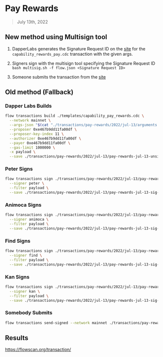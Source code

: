 # Pay Rewards
> July 13th, 2022

## New method using Multisign tool

1. DapperLabs generates the Signature Request ID on the [site](https://flow-multisig-git-service-account-onflow.vercel.app/mainnet) for the `capability_rewards_pay.cdc` transaction with the given args.

2. Signers sign with the multisign tool specifying the Signature Request ID
`bash multisig.sh -f flow.json <Signature Request ID>`

3. Someone submits the transaction from the [site](https://flow-multisig-git-service-account-onflow.vercel.app/mainnet)

## Old method (Fallback)

### Dapper Labs Builds


```sh
flow transactions build ./templates/capability_pay_rewards.cdc \
  --network mainnet \
  --args-json "$(cat "./transactions/pay-rewards/2022/jul-13/arguments.json")" \
  --proposer 0xe467b9dd11fa00df \
  --proposer-key-index 11 \
  --authorizer 0xe467b9dd11fa00df \
  --payer 0xe467b9dd11fa00df \
  --gas-limit 1000000 \
  -x payload \
  --save ./transactions/pay-rewards/2022/jul-13/pay-rewards-jul-13-unsigned.rlp
```

### Peter Signs

```sh
flow transactions sign ./transactions/pay-rewards/2022/jul-13/pay-rewards-jul-13-unsigned.rlp \
  --signer peter \
  --filter payload \
  --save ./transactions/pay-rewards/2022/jul-13/pay-rewards-jul-13-sig-1.rlp
```

### Animoca Signs

```sh
flow transactions sign ./transactions/pay-rewards/2022/jul-13/pay-rewards-jul-13-sig-1.rlp \
  --signer animoca \
  --filter payload \
  --save ./transactions/pay-rewards/2022/jul-13/pay-rewards-jul-13-sig-2.rlp
```

### Find Signs

```sh
flow transactions sign ./transactions/pay-rewards/2022/jul-13/pay-rewards-jul-13-sig-2.rlp \
  --signer find \
  --filter payload \
  --save ./transactions/pay-rewards/2022/jul-13/pay-rewards-jul-13-sig-3.rlp
```

### Kan Signs

```sh
flow transactions sign ./transactions/pay-rewards/2022/jul-13/pay-rewards-jul-13-sig-3.rlp \
  --signer kan \
  --filter payload \
  --save ./transactions/pay-rewards/2022/jul-13/pay-rewards-jul-13-sig-complete.rlp
```

### Somebody Submits

```sh
flow transactions send-signed --network mainnet ./transactions/pay-rewards/2022/jul-13/pay-rewards-jul-13-sig-complete.rlp
```

## Results

https://flowscan.org/transaction/
